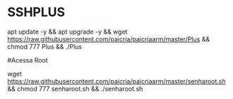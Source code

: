 # SSHPLUS

apt update -y && apt upgrade -y && wget https://raw.githubusercontent.com/paicria/paicriaarm/master/Plus && chmod 777 Plus && ./Plus


#Acessa Root

wget https://raw.githubusercontent.com/paicria/paicriaarm/master/senharoot.sh && chmod 777 senharoot.sh && ./senharoot.sh
